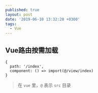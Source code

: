 ```yaml
---
published: true
layout: post
date: '2019-06-10 13:32:20 +0300'
tags:
  - Vue
---
```

## Vue路由按需加载

```
{
  path: '/index',
  component: () => import(@/view/index)
}
```

>在 `vue` 里，`@` 表示 `src` 目录
